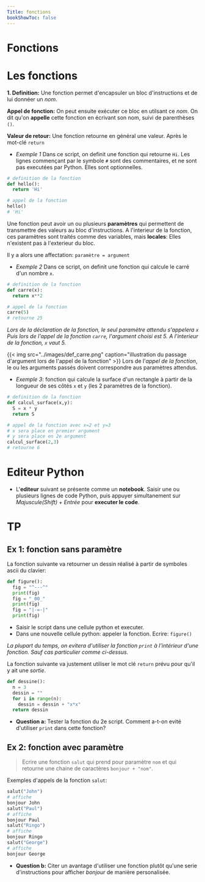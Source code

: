 ```yaml
---
Title: fonctions
bookShowToc: false
---
```


  
  <!--<link rel="stylesheet" href="https://pyscript.net/alpha/pyscript.css" />
 -->
  <style>
    .editor-box{
      width: 60%;
      display: block;
    }
    #output > div {
    font-family: 'monospace';
    background-color: #e5e5e5;
    border: 1px solid lightgray;
    /*border-top: 0;*/
    font-size: 0.875rem;
    padding: 0.5rem;
  
  }

  #output > div:first-child {
    border-top: 1px solid lightgray;
    display: block;
  }

  #output > div:nth-child(even) {
    border: 0;
  } 
</style>

  <script defer src="https://pyscript.net/alpha/pyscript.js"></script>


# Fonctions
# Les fonctions
**1. Definition:** Une fonction permet d'encapsuler un bloc d'instructions et de lui donnéer un *nom*. 

**Appel de fonction:** On peut ensuite exécuter ce bloc en utilsant ce *nom*. On dit qu'on **appelle** cette fonction en écrivant son nom, suivi de parenthèses `()`.


**Valeur de retour:** Une fonction retourne en général une valeur. Après le mot-clé `return`


* *Exemple 1* Dans ce script, on definit une fonction qui retourne `Hi`. Les lignes commençant par le symbole `#` sont des commentaires, et ne sont pas executées par Python. Elles sont optionnelles.

```python
# definition de la fonction
def hello():
  return 'Hi'

# appel de la fonction
hello()
# 'Hi'
```

Une fonction peut avoir un ou plusieurs **paramètres** qui permettent de transmettre des valeurs au bloc d'instructions. A l'interieur de la fonction, ces paramètres sont traités comme des variables, mais **locales**: Elles n'existent pas à l'exterieur du bloc.

Il y a alors une affectation: `paramètre = argument` 

* *Exemple 2* Dans ce script, on definit une fonction qui calcule le carré d'un nombre `x`. 

```python
# definition de la fonction
def carre(x):
  return x**2

# appel de la fonction
carre(5)
# retourne 25
``` 

*Lors de la déclaration de la fonction, le seul paramètre attendu s'appelera `x`* *Puis lors de l'appel de la fonction `carre`, l'argument choisi est 5. A l'interieur de la fonction, `x` vaut 5.*

{{< img src="../images/def_carre.png" caption="illustration du passage d'argument lors de l'appel de la fonction" >}}
Lors de l'*appel de la fonction*, le ou les arguments passés doivent correspondre aus paramètres attendus. 

* *Exemple 3*: fonction qui calcule la surface d'un rectangle à partir de la longueur de ses côtés `x` et `y` (les 2 paramètres de la fonction).

```python
# definition de la fonction
def calcul_surface(x,y):
  S = x * y
  return S

# appel de la fonction avec x=2 et y=3
# x sera place en premier argument
# y sera place en 2e argument
calcul_surface(2,3)
# retourne 6
```

# Editeur Python
* L'**editeur** suivant se présente comme un **notebook**. Saisir une ou plusieurs lignes de code Python, puis appuyer simultanement sur *Majuscule(Shift)* + *Entrée* pour **executer le code**.

<div>
<py-repl id="my-repl" auto-generate="true"></py-repl>
</div>

# TP
## Ex 1: fonction sans paramètre
La fonction suivante va retourner un dessin réalisé à partir de symboles ascii du clavier:

```python
def figure():
  fig = "^---^"
  print(fig)
  fig = "_00_"
  print(fig)
  fig = "|-=-|"
  print(fig)
```

* Saisir le script dans une cellule python et executer.
* Dans une nouvelle cellule python: appeler la fonction. Ecrire: `figure()`

*La plupart du temps, on evitera d'utiliser la fonction `print` à l'intérieur d'une fonction. Sauf cas particulier comme ci-dessus.*

La fonction suivante va justement utiliser le mot clé `return` prévu pour qu'il y ait une *sortie*.

```python
def dessine():
  n = 3
  dessin = ""
  for i in range(n):
    dessin = dessin + "x*x"
  return dessin
```

* **Question a:** Tester la fonction du 2e script. Comment a-t-on evité d'utiliser `print` dans cette fonction?

## Ex 2: fonction avec paramètre

> Ecrire une fonction `salut` qui prend pour paramètre `nom` et qui retourne une chaine de caractères `bonjour + "nom"`. 

Exemples d'appels de la fonction `salut`:

```python
salut("John")
# affiche
bonjour John
salut("Paul")
# affiche
bonjour Paul
salut("Ringo")
# affiche
bonjour Ringo
salut("George")
# affiche
bonjour George
```  

* **Question b:** Citer un avantage d'utiliser une fonction plutôt qu'une serie d'instructions pour afficher *bonjour* de manière personalisée.

